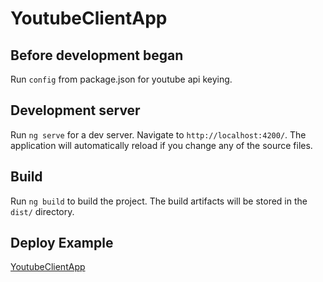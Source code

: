 # YoutubeClientApp



## Before development began

Run `config` from package.json for youtube api keying.

## Development server

Run `ng serve` for a dev server. Navigate to `http://localhost:4200/`. The application will automatically reload if you change any of the source files.

## Build

Run `ng build` to build the project. The build artifacts will be stored in the `dist/` directory.

## Deploy Example

[YoutubeClientApp](https://denhelloworld.github.io/angular-youtube-app/)

